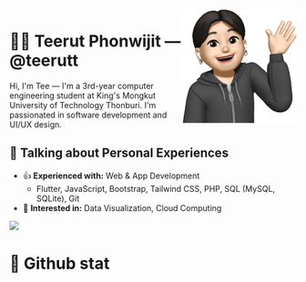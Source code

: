 <img a="Hi!" align="right" height="200" width="200" alt="teerut's avatar" src="https://raw.githubusercontent.com/teerutt/teerutt/main/img/avatar.png"/>

# 🧑🏻 Teerut Phonwijit — @teerutt

Hi, I'm Tee — I'm a 3rd-year computer engineering student at King's Mongkut University of Technology Thonburi. I'm passionated in software development and UI/UX design. 

## 💬 Talking about Personal Experiences
- 👍 **Experienced with:** Web & App Development
    - Flutter, JavaScript, Bootstrap, Tailwind CSS, PHP, SQL (MySQL, SQLite), Git
- 👀 **Interested in:** Data Visualization, Cloud Computing

<img height="64" src="https://skillicons.dev/icons?i=flutter,js,nodejs,express,nextjs,react,bootstrap,tailwind,php,html,mysql,sqlite,postman,git,github,figma,python,c&perline=16" />

<a href="https://www.linkedin.com/in/teerutt/">
   <img src="https://img.shields.io/badge/LinkedIn-0077B5?style=for-the-badge&logo=linkedin&logoColor=white" alt="" />
</a>

# 🚀 Github stat
<div style="display: flex;">
  <img height="150" src="https://github-readme-stats.vercel.app/api?username=teerutt" alt="" />
  <img height="150" src="https://github-readme-stats.vercel.app/api/top-langs/?username=teerutt&layout=compact" alt="" />
</div>
